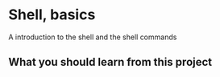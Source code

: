 # Shell, basics

A introduction to the shell and the shell commands

## What you should learn from this project